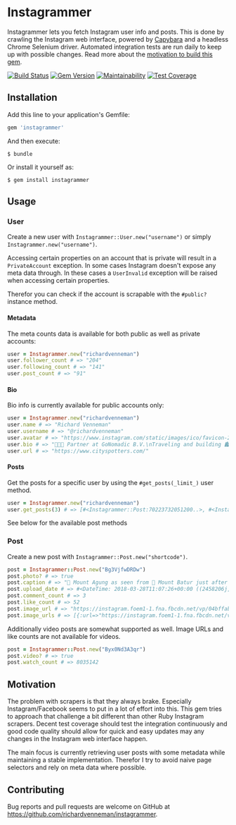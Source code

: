 # Instagrammer

Instagrammer lets you fetch Instagram user info and posts. This is done by crawling the Instagram web interface, powered by [Capybara](https://github.com/teamcapybara/capybara/) and a headless Chrome Selenium driver. Automated integration tests are run daily to keep up with possible changes. Read more about the [motivation to build this gem](#motivation).

[![Build Status](https://travis-ci.org/richardvenneman/instagrammer.svg?branch=master)](https://travis-ci.org/richardvenneman/instagrammer)
[![Gem Version](https://badge.fury.io/rb/instagrammer.svg)](https://badge.fury.io/rb/instagrammer)
[![Maintainability](https://api.codeclimate.com/v1/badges/d7627a894c354a73dee8/maintainability)](https://codeclimate.com/github/richardvenneman/instagrammer/maintainability)
[![Test Coverage](https://api.codeclimate.com/v1/badges/d7627a894c354a73dee8/test_coverage)](https://codeclimate.com/github/richardvenneman/instagrammer/test_coverage)

## Installation

Add this line to your application's Gemfile:

```ruby
gem 'instagrammer'
```

And then execute:

    $ bundle

Or install it yourself as:

    $ gem install instagrammer

## Usage

### User

Create a new user with `Instagrammer::User.new("username")` or simply `Instagrammer.new("username")`.

Accessing certain properties on an account that is private will result in a `PrivateAccount` exception. In some cases Instagram doesn't expose any meta data through. In these cases a `UserInvalid` exception will be raised when accessing certain properties.

Therefor you can check if the account is scrapable with the `#public?` instance method.

#### Metadata

The meta counts data is available for both public as well as private accounts:

```ruby
user = Instagrammer.new("richardvenneman")
user.follower_count # => "204"
user.following_count # => "141"
user.post_count # => "91"
```

#### Bio

Bio info is currently available for public accounts only:

```ruby
user = Instagrammer.new("richardvenneman")
user.name # => "Richard Venneman"
user.username # => "@richardvenneman"
user.avatar # => "https://www.instagram.com/static/images/ico/favicon-200.png/ab6eff..."
user.bio # => "👨🏻‍💻 Partner at GoNomadic B.V.\nTraveling and building 🏙 @cityspotters"
user.url # => "https://www.cityspotters.com/"
```

#### Posts

Get the posts for a specific user by using the `#get_posts(_limit_)` user method.

```ruby
user = Instagrammer.new("richardvenneman")
user.get_posts(3) # => [#<Instagrammer::Post:70223732051200..>, #<Instagrammer::Post:70223732051200..>, #<Instagrammer::Post:70223732051200..>]
```

See below for the available post methods

### Post

Create a new post with `Instagrammer::Post.new("shortcode")`.

```ruby
post = Instagrammer::Post.new("Bg3VjfwDRDw")
post.photo? # => true
post.caption # => "🌋 Mount Agung as seen from 🌋 Mount Batur just after sunrise 🌅"
post.upload_date # => #<DateTime: 2018-03-28T11:07:26+00:00 ((2458206j,40046s,0n),+0s,2299161j)
post.comment_count # => 3
post.like_count # => 52
post.image_url # => "https://instagram.foem1-1.fna.fbcdn.net/vp/04bffab7e91872110690173cbac1ba28/5D9FDCD0/t51.2885-15/e35/29416707_933709783459981_1377808440356765696_n.jpg?_nc_ht=instagram.foem1-1.fna.fbcdn.net"
post.image_urls # => [{:url=>"https://instagram.foem1-1.fna.fbcdn.net/vp/b962b338f5024309e3242ec3e4158681/5DA27835/t51.2885-15/sh0.08/e35/s640x640/29416707_933709783459981_1377808440356765696_n.jpg?_nc_ht=instagram.foem1-1.fna.fbcdn.net", :width=>640}, {:url=>",https://instagram.foem1-1.fna.fbcdn.net/vp/fb1477d8dc17c9d1a6b36c8107b4a5b2/5DC4FA35/t51.2885-15/sh0.08/e35/s750x750/29416707_933709783459981_1377808440356765696_n.jpg?_nc_ht=instagram.foem1-1.fna.fbcdn.net", :width=>750}, {:url=>",https://instagram.foem1-1.fna.fbcdn.net/vp/04bffab7e91872110690173cbac1ba28/5D9FDCD0/t51.2885-15/e35/29416707_933709783459981_1377808440356765696_n.jpg?_nc_ht=instagram.foem1-1.fna.fbcdn.net", :width=>1080}]
```

Additionally video posts are somewhat supported as well. Image URLs and like counts are not available for videos.

```ruby
post = Instagrammer::Post.new("Byx0Nd3A3qr")
post.video? # => true
post.watch_count # => 8035142
```

## Motivation

The problem with scrapers is that they always brake. Especially Instagram/Facebook seems to put in a lot of effort into this. This gem tries to approach that challenge a bit different than other Ruby Instagram scrapers. Decent test coverage should test the integration continuously and good code quality should allow for quick and easy updates may any changes in the Instagram web interface happen.

The main focus is currently retrieving user posts with some metadata while maintaining a stable implementation. Therefor I try to avoid naive page selectors and rely on meta data where possible.

## Contributing

Bug reports and pull requests are welcome on GitHub at https://github.com/richardvenneman/instagrammer.
